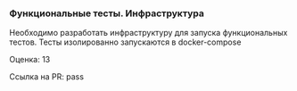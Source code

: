 ### Функциональные тесты. Инфраструктура

Необходимо разработать инфраструктуру для запуска функциональных тестов. Тесты изолированно запускаются в docker-compose

Оценка: 13

Ссылка на PR: pass
